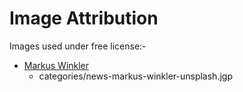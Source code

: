 # Image Attribution

Images used under free license:-

  * [Markus Winkler](https://unsplash.com/@markuswinkler)
    * categories/news-markus-winkler-unsplash.jgp